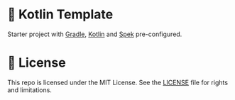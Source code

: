 # 🛫 Kotlin Template

Starter project with [Gradle](https://gradle.org/), [Kotlin](https://kotlinlang.org/) and [Spek](http://spekframework.org/) pre-configured.

# 📄 License

This repo is licensed under the MIT License. See the [LICENSE](LICENSE.md) file for rights and limitations.

